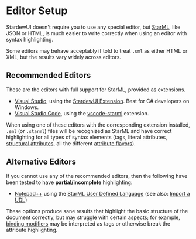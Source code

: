# Editor Setup

StardewUI doesn't require you to use any special editor, but [StarML](../framework/starml.md), like JSON or HTML, is much easier to write correctly when using an editor with syntax highlighting.

Some editors may behave acceptably if told to treat `.sml` as either HTML or XML, but the results vary widely across editors.

## Recommended Editors

These are the editors with full support for StarML, provided as extensions.

- [Visual Studio](https://visualstudio.microsoft.com/), using the [StardewUI Extension](https://github.com/focustense/StardewUI/releases/download/v{{{release.version}}}/StardewUI.VisualStudio.vsix). Best for C# developers on Windows.
- [Visual Studio Code](https://code.visualstudio.com/), using the [vscode-starml](https://github.com/focustense/StardewUI/releases/download/v{{{release.version}}}/vscode-starml-{{{release.version}}}.vsix) extension.

When using one of these editors with the corresponding extension installed, `.sml` (or `.starml`) files will be recognized as StarML and have correct highlighting for all types of syntax elements (tags, literal attributes, [structural attributes](../framework/starml.md#structural-attributes), all the different [attribute flavors](../framework/starml.md#attribute-flavors)).

## Alternative Editors

If you cannot use any of the recommended editors, then the following have been tested to have **partial/incomplete** highlighting:

- [Notepad++](https://notepad-plus-plus.org/) using the [StarML User Defined Language](https://raw.githubusercontent.com/focustense/StardewUI/refs/heads/dev/Tools/NotepadPlusPlus/StarML_by_focustense.xml) (see also: [Import a UDL](https://npp-user-manual.org/docs/user-defined-language-system/#import-a-udl))

These options produce sane results that highlight the basic structure of the document correctly, but may struggle with certain aspects; for example, [binding modifiers](../framework/starml.md#binding-modifiers) may be interpreted as tags or otherwise break the attribute highlighting.
